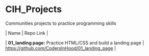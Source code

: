 # CIH_Projects
Communities projects to practice programming skills

| Name | Repo Link |

| **01_landing page:** Practice HTML/CSS and build a landing page | https://github.com/CodersInHood/01_landing_page |
